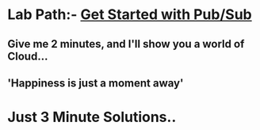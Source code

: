 # Lab Path:- [Get Started with Pub/Sub](https://www.cloudskillsboost.google/course_templates/728) 

## Give me 2 minutes, and I'll show you a world of Cloud... 

## 'Happiness is just a moment away' 

# Just 3 Minute Solutions..
